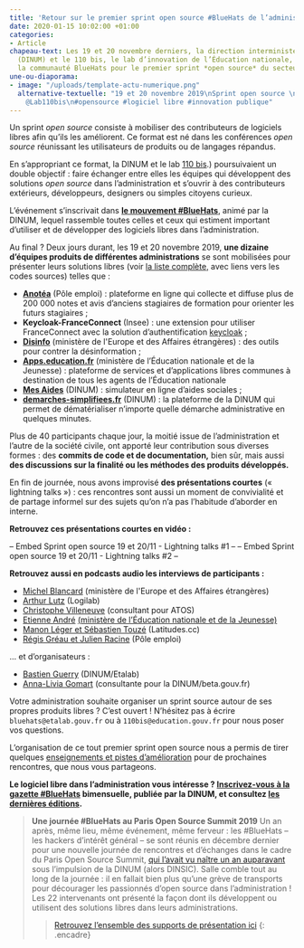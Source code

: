 ```yaml
---
title: 'Retour sur le premier sprint open source #BlueHats de l’administration'
date: 2020-01-15 10:02:00 +01:00
categories:
- Article
chapeau-text: Les 19 et 20 novembre derniers, la direction interministérielle du numérique
  (DINUM) et le 110 bis, le lab d’innovation de l’Éducation nationale, ont rassemblé
  la communauté BlueHats pour le premier sprint *open source* du secteur public.
une-ou-diaporama:
- image: "/uploads/template-actu-numerique.png"
  alternative-textuelle: "19 et 20 novembre 2019\nSprint open source \n@_DINUM et
    @Lab110bis\n#opensource #logiciel libre #innovation publique"
---
```


Un sprint *open source* consiste à mobiliser des contributeurs de logiciels libres afin qu’ils les améliorent. Ce format est né dans les conférences *open source* réunissant les utilisateurs de produits ou de langages répandus.

En s’appropriant ce format, la DINUM et le lab [110 bis](https://www.education.gouv.fr/110bislab/pid37871/bienvenue-au-110-bis-le-lab-d-innovation-de-l-education-nationale.html).) poursuivaient un double objectif : faire échanger entre elles les équipes qui développent des solutions *open source* dans l’administration et s’ouvrir à des contributeurs extérieurs, développeurs, designers ou simples citoyens curieux.

L’événement s’inscrivait dans **[le mouvement #BlueHats](https://www.numerique.gouv.fr/actualites/la-communaute-blue-hats-hackers-dinteret-general-est-lancee-rejoignez-nous/)**, animé par la DINUM, lequel rassemble toutes celles et ceux qui estiment important d’utiliser et de développer des logiciels libres dans l’administration.

Au final ? Deux jours durant, les 19 et 20 novembre 2019, **une dizaine d’équipes produits de différentes administrations**  se sont mobilisées pour présenter leurs solutions libres (voir [la liste complète,](https://github.com/DISIC/evenements-bluehats/blob/master/retex/19-20-11-2019-equipes.org) avec liens vers les codes sources) telles que :

* **[Anotéa](https://anotea.pole-emploi.fr/)** (Pôle emploi) : plateforme en ligne qui collecte et diffuse plus de 200 000 notes et avis d’anciens stagiaires de formation pour orienter les futurs stagiaires ;
* **Keycloak-FranceConnect** (Insee) : une extension pour utiliser FranceConnect avec la solution d’authentification [keycloak](https://www.keycloak.org/) ;
* **[Disinfo](https://desinfo.quaidorsay.fr/fr)** (ministère de l'Europe et des Affaires étrangères) : des outils pour contrer la désinformation ;
* **[Apps.education.fr](https://apps.education.fr/)** (ministère de l’Éducation nationale et de la Jeunesse) : plateforme de services et d’applications libres communes à destination de tous les agents de l’Éducation nationale
* **[Mes Aides](https://mes-aides.gouv.fr/)** (DINUM) : simulateur en ligne d’aides sociales ;
* **[demarches-simplifiees.fr](https://www.demarches-simplifiees.fr/)** (DINUM) : la plateforme de la DINUM qui permet de dématérialiser n’importe quelle démarche administrative en quelques minutes.

Plus de 40 participants chaque jour, la moitié issue de l’administration et l’autre de la société civile, ont apporté leur contribution sous diverses formes : des **commits de code et de documentation,** bien sûr, mais aussi **des discussions sur la finalité ou les méthodes des produits développés.**

En fin de journée, nous avons improvisé **des présentations courtes** (« lightning talks ») : ces rencontres sont aussi un moment de convivialité et de partage informel sur des sujets qu’on n’a pas l’habitude d’aborder en interne.

**Retrouvez ces présentations courtes en vidéo :**

– Embed Sprint open source 19 et 20/11 - Lightning talks #1 –
– Embed Sprint open source 19 et 20/11 - Lightning talks #2  –

**Retrouvez aussi en podcasts audio les interviews de participants :**

* [Michel Blancard](https://tube.ac-lyon.fr/videos/watch/e5efd4ec-a900-418c-b98e-5f0292225394) (ministère de l'Europe et des Affaires étrangères)
* [Arthur Lutz](https://tube.ac-lyon.fr/videos/watch/622abc29-edef-4b9a-a39c-762011af691f) (Logilab)
* [Christophe Villeneuve](https://tube.ac-lyon.fr/videos/watch/acc1d59f-3092-4703-8dc1-0d5bee0b8295https:/tube.ac-lyon.fr/videos/watch/acc1d59f-3092-4703-8dc1-0d5bee0b8295) (consultant pour ATOS)
* [Etienne André](https://tube.ac-lyon.fr/videos/watch/1bd33b90-dfa4-4372-8733-7bf03788d47e) [(ministère de l’Éducation nationale et de la Jeunesse)](https://tube.ac-lyon.fr/videos/watch/1bd33b90-dfa4-4372-8733-7bf03788d47e)
* [Manon Léger et Sébastien Touzé](https://tube.ac-lyon.fr/videos/watch/29ca5123-6e7a-409f-be22-23a1aae5eac1) (Latitudes.cc)
* [Régis Gréau et Julien Racine](https://tube.ac-lyon.fr/videos/watch/b7f1c53f-b2ff-4c2a-986b-e7a32a4f72f7) (Pôle emploi)

… et d’organisateurs :

* [Bastien Guerry](https://tube.ac-lyon.fr/videos/watch/93dc46a1-783e-4922-a76e-06fab43ca3b9) (DINUM/Etalab)
* [Anna-Livia Gomart](https://tube.ac-lyon.fr/videos/watch/cde0870c-bcfb-4262-808a-496de60361ca) (consultante pour la DINUM/beta.gouv.fr)

Votre administration souhaite organiser un sprint source autour de ses propres produits libres ? C’est ouvert ! N’hésitez pas à écrire `bluehats@etalab.gouv.fr` ou à `110bis@education.gouv.fr` pour nous poser vos questions.

L’organisation de ce tout premier sprint open source nous a permis de tirer quelques [enseignements et pistes d’amélioration](https://github.com/DISIC/evenements-bluehats/blob/master/retex/19-20-11-2019-retours.org) pour de prochaines rencontres, que nous vous partageons.

**Le logiciel libre dans l’administration vous intéresse ? [Inscrivez-vous à la gazette #BlueHats](https://infolettres.etalab.gouv.fr/subscribe/bluehats@mail.etalab.studio) bimensuelle, publiée par la DINUM, et consultez [les dernières éditions](https://github.com/DISIC/gazette-bluehats).**

> **Une journée #BlueHats au Paris Open Source Summit 2019**
> Un an après, même lieu, même événement, même ferveur : les #BlueHats – les hackers d’intérêt général – se sont réunis en décembre dernier pour une nouvelle journée de rencontres et d’échanges dans le cadre du Paris Open Source Summit, [qui l’avait vu naître un an auparavant](https://www.numerique.gouv.fr/actualites/la-communaute-blue-hats-hackers-dinteret-general-est-lancee-rejoignez-nous/) sous l’impulsion de la DINUM (alors DINSIC).
> Salle comble tout au long de la journée : il en fallait bien plus qu’une grève de transports pour décourager les passionnés d’open source dans l’administration ! Les 22 intervenants ont présenté la façon dont ils développent ou utilisent des solutions libres dans leurs administrations.
> > [Retrouvez l’ensemble des supports de présentation ici](https://forum.etalab.gouv.fr/t/journee-bluehats-lors-du-paris-open-source-summit-le-11-decembre-2019/4614/2)
{: .encadre}